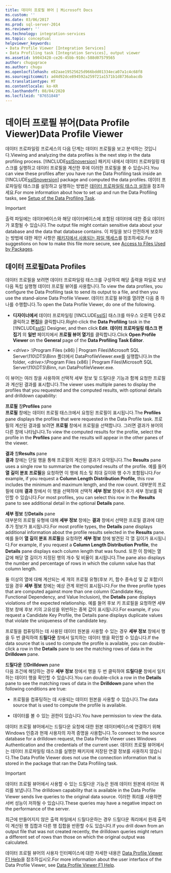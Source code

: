 ```yaml
---
title: 데이터 프로필 뷰어 | Microsoft Docs
ms.custom: ''
ms.date: 03/06/2017
ms.prod: sql-server-2014
ms.reviewer: ''
ms.technology: integration-services
ms.topic: conceptual
helpviewer_keywords:
- Data Profile Viewer [Integration Services]
- Data Profiling task [Integration Services], output viewer
ms.assetid: b9043428-ce26-45bb-910c-588d07579565
author: chugugrace
ms.author: chugu
ms.openlocfilehash: e82aae19525625d966bdd01334eca07a1c4c68f8
ms.sourcegitcommit: ad4d92dce894592a259721a1571b1d8736abacdb
ms.translationtype: MT
ms.contentlocale: ko-KR
ms.lasthandoff: 08/04/2020
ms.locfileid: "87651848"
---
```

# <a name="data-profile-viewer"></a><span data-ttu-id="8eeb7-102">데이터 프로필 뷰어(Data Profile Viewer)</span><span class="sxs-lookup"><span data-stu-id="8eeb7-102">Data Profile Viewer</span></span>
  <span data-ttu-id="8eeb7-103">데이터 프로파일링 프로세스의 다음 단계는 데이터 프로필을 보고 분석하는 것입니다.</span><span class="sxs-lookup"><span data-stu-id="8eeb7-103">Viewing and analyzing the data profiles is the next step in the data profiling process.</span></span> <span data-ttu-id="8eeb7-104">[!INCLUDE[ssISnoversion](../../includes/ssisnoversion-md.md)] 패키지 내에서 데이터 프로파일링 태스크를 실행하고 데이터 프로필을 계산한 후에 이러한 프로필을 볼 수 있습니다.</span><span class="sxs-lookup"><span data-stu-id="8eeb7-104">You can view these profiles after you have run the Data Profiling task inside an [!INCLUDE[ssISnoversion](../../includes/ssisnoversion-md.md)] package and computed the data profiles.</span></span> <span data-ttu-id="8eeb7-105">데이터 프로파일링 태스크를 설정하고 실행하는 방법은 [데이터 프로파일링 태스크 설정](data-profiling-task.md)을 참조하세요.</span><span class="sxs-lookup"><span data-stu-id="8eeb7-105">For more information about how to set up and run the Data Profiling tasks, see [Setup of the Data Profiling Task](data-profiling-task.md).</span></span>  
  
> [!IMPORTANT]  
>  <span data-ttu-id="8eeb7-106">출력 파일에는 데이터베이스와 해당 데이터베이스에 포함된 데이터에 대한 중요 데이터가 포함될 수 있습니다.</span><span class="sxs-lookup"><span data-stu-id="8eeb7-106">The output file might contain sensitive data about your database and the data that database contains.</span></span> <span data-ttu-id="8eeb7-107">이 파일을 보다 안전하게 보호하는 방법에 대한 제안 사항은 [패키지에서 사용되는 파일 액세스](../access-to-files-used-by-packages.md)를 참조하세요.</span><span class="sxs-lookup"><span data-stu-id="8eeb7-107">For suggestions on how to make this file more secure, see [Access to Files Used by Packages](../access-to-files-used-by-packages.md).</span></span>  
  
## <a name="data-profiles"></a><span data-ttu-id="8eeb7-108">데이터 프로필</span><span class="sxs-lookup"><span data-stu-id="8eeb7-108">Data Profiles</span></span>  
 <span data-ttu-id="8eeb7-109">데이터 프로필을 보려면 데이터 프로파일링 태스크를 구성하여 해당 출력을 파일로 보낸 다음 독립 실행형 데이터 프로필 뷰어를 사용합니다.</span><span class="sxs-lookup"><span data-stu-id="8eeb7-109">To view the data profiles, you configure the Data Profiling task to send its output to a file, and then you use the stand-alone Data Profile Viewer.</span></span> <span data-ttu-id="8eeb7-110">데이터 프로필 뷰어를 열려면 다음 중 하나를 수행합니다.</span><span class="sxs-lookup"><span data-stu-id="8eeb7-110">To open the Data Profile Viewer, do one of the following.</span></span>  
  
-   <span data-ttu-id="8eeb7-111">**디자이너에서** 데이터 프로파일링 [!INCLUDE[ssIS](../../includes/ssis-md.md)] 태스크를 마우스 오른쪽 단추로 클릭하고 **편집**을 클릭합니다.</span><span class="sxs-lookup"><span data-stu-id="8eeb7-111">Right-click the **Data Profiling** task in the [!INCLUDE[ssIS](../../includes/ssis-md.md)] Designer, and then click **Edit**.</span></span> <span data-ttu-id="8eeb7-112">**데이터 프로파일링 태스크 편집기** 의 **일반** 페이지에서 **프로필 뷰어 열기**를 클릭합니다.</span><span class="sxs-lookup"><span data-stu-id="8eeb7-112">Click **Open Profile Viewer** on the **General** page of the **Data Profiling Task Editor**.</span></span>  
  
-   <span data-ttu-id="8eeb7-113">*\<drive>* :\Program Files (x86) | Program Files\Microsoft SQL Server\110\DTS\Binn 폴더에서 DataProfileViewer.exe를 실행합니다.</span><span class="sxs-lookup"><span data-stu-id="8eeb7-113">In the folder, *\<drive>*:\Program Files (x86) | Program Files\Microsoft SQL Server\110\DTS\Binn, run DataProfileViewer.exe.</span></span>  
  
 <span data-ttu-id="8eeb7-114">이 뷰어는 여러 창을 사용하여 선택적 세부 정보 및 드릴다운 기능과 함께 요청한 프로필과 계산된 결과를 표시합니다.</span><span class="sxs-lookup"><span data-stu-id="8eeb7-114">The viewer uses multiple panes to display the profiles that you requested and the computed results, with optional details and drilldown capability:</span></span>  
  
 <span data-ttu-id="8eeb7-115">**프로필** 창</span><span class="sxs-lookup"><span data-stu-id="8eeb7-115">**Profiles** pane</span></span>  
 <span data-ttu-id="8eeb7-116">**프로필** 창에는 데이터 프로필 태스크에서 요청된 프로필이 표시됩니다.</span><span class="sxs-lookup"><span data-stu-id="8eeb7-116">The **Profiles** pane displays the profiles that were requested in the Data Profile task.</span></span> <span data-ttu-id="8eeb7-117">프로필의 계산된 결과를 보려면 **프로필** 창에서 프로필을 선택합니다. 그러면 결과가 뷰어의 다른 창에 나타납니다.</span><span class="sxs-lookup"><span data-stu-id="8eeb7-117">To view the computed results for the profile, select the profile in the **Profiles** pane and the results will appear in the other panes of the viewer.</span></span>  
  
 <span data-ttu-id="8eeb7-118">**결과** 창</span><span class="sxs-lookup"><span data-stu-id="8eeb7-118">**Results** pane</span></span>  
 <span data-ttu-id="8eeb7-119">**결과** 창에는 단일 행을 통해 프로필의 계산된 결과가 요약됩니다.</span><span class="sxs-lookup"><span data-stu-id="8eeb7-119">The **Results** pane uses a single row to summarize the computed results of the profile.</span></span> <span data-ttu-id="8eeb7-120">예를 들어 **열 길이 분포 프로필**을 요청하면 이 행에 최소 및 최대 길이와 행 수가 포함됩니다.</span><span class="sxs-lookup"><span data-stu-id="8eeb7-120">For example, if you request a **Column Length Distribution Profile**, this row includes the minimum and maximum length, and the row count.</span></span> <span data-ttu-id="8eeb7-121">대부분의 프로필에 대해 **결과** 창에서 이 행을 선택하여 선택적 **세부 정보** 창에서 추가 세부 정보를 확인할 수 있습니다.</span><span class="sxs-lookup"><span data-stu-id="8eeb7-121">For most profiles, you can select this row in the **Results** pane to see additional detail in the optional **Details** pane.</span></span>  
  
 <span data-ttu-id="8eeb7-122">**세부 정보** 창</span><span class="sxs-lookup"><span data-stu-id="8eeb7-122">**Details** pane</span></span>  
 <span data-ttu-id="8eeb7-123">대부분의 프로필 유형에 대해 **세부 정보** 창에는 **결과** 창에서 선택한 프로필 결과에 대한 추가 정보가 표시됩니다.</span><span class="sxs-lookup"><span data-stu-id="8eeb7-123">For most profile types, the **Details** pane displays additional information about the profile results selected in the **Results** pane.</span></span> <span data-ttu-id="8eeb7-124">예를 들어 **열 길이 분포 프로필**을 요청하면 **세부 정보** 창에 발견된 각 열 길이가 표시됩니다.</span><span class="sxs-lookup"><span data-stu-id="8eeb7-124">For example, if you request a **Column Length Distribution Profile**, the **Details** pane displays each column length that was found.</span></span> <span data-ttu-id="8eeb7-125">또한 이 창에는 열 값에 해당 열 길이가 지정된 행의 개수 및 비율이 표시됩니다.</span><span class="sxs-lookup"><span data-stu-id="8eeb7-125">The pane also displays the number and percentage of rows in which the column value has that column length.</span></span>  
  
 <span data-ttu-id="8eeb7-126">둘 이상의 열에 대해 계산되는 세 개의 프로필 유형(후보 키, 함수 종속성 및 값 포함)이 있을 경우 **세부 정보** 창에는 예상 관계 위반이 표시됩니다.</span><span class="sxs-lookup"><span data-stu-id="8eeb7-126">For the three profile types that are computed against more than one column (Candidate Key, Functional Dependency, and Value Inclusion), the **Details** pane displays violations of the expected relationship.</span></span> <span data-ttu-id="8eeb7-127">예를 들어 후보 키 프로필을 요청하면 세부 정보 창에 후보 키의 고유성을 위반하는 중복 값이 표시됩니다.</span><span class="sxs-lookup"><span data-stu-id="8eeb7-127">For example, if you request a Candidate Key Profile, the Details pane displays duplicate values that violate the uniqueness of the candidate key.</span></span>  
  
 <span data-ttu-id="8eeb7-128">프로필을 컴퓨팅하는 데 사용된 데이터 원본을 사용할 수 있는 경우 **세부 정보** 창에서 행을 두 번 클릭하여 **드릴다운** 창에서 일치하는 데이터 행을 확인할 수 있습니다.</span><span class="sxs-lookup"><span data-stu-id="8eeb7-128">If the data source that is used to compute the profile is available, you can double-click a row in the **Details** pane to see the matching rows of data in the **Drilldown** pane.</span></span>  
  
 <span data-ttu-id="8eeb7-129">**드릴다운** 창</span><span class="sxs-lookup"><span data-stu-id="8eeb7-129">**Drilldown** pane</span></span>  
 <span data-ttu-id="8eeb7-130">다음 조건에 해당하는 경우 **세부 정보** 창에서 행을 두 번 클릭하여 **드릴다운** 창에서 일치하는 데이터 행을 확인할 수 있습니다.</span><span class="sxs-lookup"><span data-stu-id="8eeb7-130">You can double-click a row in the **Details** pane to see the matching rows of data in the **Drilldown** pane when the following conditions are true:</span></span>  
  
-   <span data-ttu-id="8eeb7-131">프로필을 컴퓨팅하는 데 사용되는 데이터 원본을 사용할 수 있습니다.</span><span class="sxs-lookup"><span data-stu-id="8eeb7-131">The data source that is used to compute the profile is available.</span></span>  
  
-   <span data-ttu-id="8eeb7-132">데이터를 볼 수 있는 권한이 있습니다.</span><span class="sxs-lookup"><span data-stu-id="8eeb7-132">You have permission to view the data.</span></span>  
  
 <span data-ttu-id="8eeb7-133">데이터 프로필 뷰어에서는 드릴다운 요청에 대한 원본 데이터베이스에 연결하기 위해 Windows 인증과 현재 사용자의 자격 증명을 사용합니다.</span><span class="sxs-lookup"><span data-stu-id="8eeb7-133">To connect to the source database for a drilldown request, the Data Profile Viewer uses Windows Authentication and the credentials of the current user.</span></span> <span data-ttu-id="8eeb7-134">데이터 프로필 뷰어에서는 데이터 프로파일링 태스크를 실행한 패키지에 저장된 연결 정보를 사용하지 않습니다.</span><span class="sxs-lookup"><span data-stu-id="8eeb7-134">The Data Profile Viewer does not use the connection information that is stored in the package that ran the Data Profiling task.</span></span>  
  
> [!IMPORTANT]  
>  <span data-ttu-id="8eeb7-135">데이터 프로필 뷰어에서 사용할 수 있는 드릴다운 기능은 원래 데이터 원본에 라이브 쿼리를 보냅니다.</span><span class="sxs-lookup"><span data-stu-id="8eeb7-135">The drilldown capability that is available in the Data Profile Viewer sends live queries to the original data source.</span></span> <span data-ttu-id="8eeb7-136">이러한 쿼리를 사용하면 서버 성능이 저하될 수 있습니다.</span><span class="sxs-lookup"><span data-stu-id="8eeb7-136">These queries may have a negative impact on the performance of the server.</span></span>  
>   
>  <span data-ttu-id="8eeb7-137">최근에 만들어지지 않은 출력 파일에서 드릴다운하는 경우 드릴다운 쿼리에서 원래 출력이 계산된 행 집합과 다른 행 집합을 반환할 수도 있습니다.</span><span class="sxs-lookup"><span data-stu-id="8eeb7-137">If you drill down from an output file that was not created recently, the drilldown queries might return a different set of rows than those on which the original output was calculated.</span></span>  
  
 <span data-ttu-id="8eeb7-138">데이터 프로필 뷰어의 사용자 인터페이스에 대한 자세한 내용은 [Data Profile Viewer F1 Help](../data-profile-viewer-f1-help.md)을 참조하십시오.</span><span class="sxs-lookup"><span data-stu-id="8eeb7-138">For more information about the user interface of the Data Profile Viewer, see [Data Profile Viewer F1 Help](../data-profile-viewer-f1-help.md).</span></span>  
  
  

